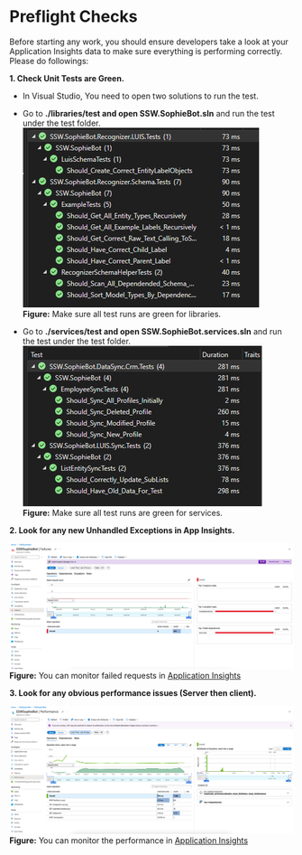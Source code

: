 # Preflight Checks

Before starting any work, you should ensure developers take a look at your Application Insights data to make sure everything is performing correctly. Please do followings:

**1. Check Unit Tests are Green.**

   - In Visual Studio, You need to open two solutions to run the test.
   - Go to **./libraries/test and open SSW.SophieBot.sln** and run the test under the test folder.  
      ![Tests for Libraries](./images/Libraries-Unit-Tests.png)  
      **Figure:** Make sure all test runs are green for libraries.

   - Go to **./services/test and open SSW.SophieBot.services.sln** and run the test under the test folder.  
      ![Tests for Services](./images/Services-Unit-Tests.png)  
      **Figure:** Make sure all test runs are green for services.  

**2. Look for any new Unhandled Exceptions in App Insights.**

![Failed Requests](./images/Failed-requests.png)
**Figure:** You can monitor failed requests in [Application Insights](https://portal.azure.com/#@sswcom.onmicrosoft.com/resource/subscriptions/b8b18dcf-d83b-47e2-9886-00c2e983629e/resourceGroups/SSW.SophieBot/providers/Microsoft.Insights/components/SSWSophieBot/performance)  

**3. Look for any obvious performance issues (Server then client).**

![Server Response Time](./images/Server-response-time.png)  
**Figure:** You can monitor the performance in [Application Insights](https://portal.azure.com/#@sswcom.onmicrosoft.com/resource/subscriptions/b8b18dcf-d83b-47e2-9886-00c2e983629e/resourceGroups/SSW.SophieBot/providers/Microsoft.Insights/components/SSWSophieBot/performance)
